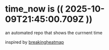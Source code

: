 # time_now is (( 2025-10-09T21:45:00.709Z ))

an automated repo that shows the currnent time

inspired by [breakingheatmap](https://github.com/breakingheatmap/breakingheatmap)